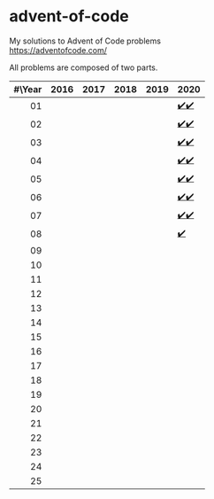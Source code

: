 # advent-of-code
My solutions to Advent of Code problems\
https://adventofcode.com/

All problems are composed of two parts.

| #\Year | 2016 | 2017 | 2018 | 2019 | 2020 |
|-------:|------|------|------|------|------|
|   01   |      |      |      |      | [:heavy_check_mark:](2020/1-1.py)[:heavy_check_mark:](2020/1-2.py) |
|   02   |      |      |      |      | [:heavy_check_mark:](2020/2-1.py)[:heavy_check_mark:](2020/2-2.py) |
|   03   |      |      |      |      | [:heavy_check_mark:](2020/3-1.py)[:heavy_check_mark:](2020/3-2.py) |
|   04   |      |      |      |      | [:heavy_check_mark:](2020/4-1.py)[:heavy_check_mark:](2020/4-2.py) |
|   05   |      |      |      |      | [:heavy_check_mark:](2020/5-1.py)[:heavy_check_mark:](2020/5-2.py) |
|   06   |      |      |      |      | [:heavy_check_mark:](2020/6-1.py)[:heavy_check_mark:](2020/6-2.py) |
|   07   |      |      |      |      | [:heavy_check_mark:](2020/7-1.py)[:heavy_check_mark:](2020/7-2.py) |
|   08   |      |      |      |      | [:heavy_check_mark:](2020/8-1.py) |
|   09   |      |      |      |      |      |
|   10   |      |      |      |      |      |
|   11   |      |      |      |      |      |
|   12   |      |      |      |      |      |
|   13   |      |      |      |      |      |
|   14   |      |      |      |      |      |
|   15   |      |      |      |      |      |
|   16   |      |      |      |      |      |
|   17   |      |      |      |      |      |
|   18   |      |      |      |      |      |
|   19   |      |      |      |      |      |
|   20   |      |      |      |      |      |
|   21   |      |      |      |      |      |
|   22   |      |      |      |      |      |
|   23   |      |      |      |      |      |
|   24   |      |      |      |      |      |
|   25   |      |      |      |      |      |

